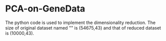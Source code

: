 # PCA-on-GeneData

The python code is used to implement the dimensionality reduction.
The size of original dataset named "" is (54675,43) and that of reduced dataset is (10000,43).
